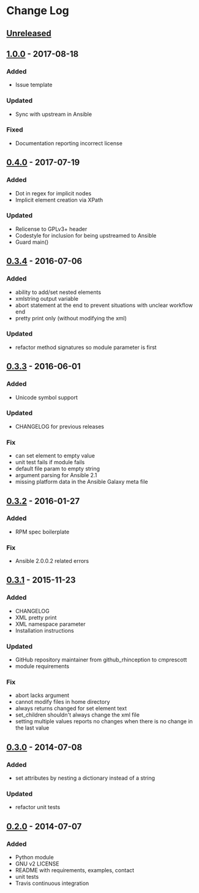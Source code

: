 # Change Log

## [Unreleased]

## [1.0.0] - 2017-08-18
### Added
- Issue template

### Updated
- Sync with upstream in Ansible

### Fixed
- Documentation reporting incorrect license

## [0.4.0] - 2017-07-19
### Added
- Dot in regex for implicit nodes
- Implicit element creation via XPath

### Updated
- Relicense to GPLv3+ header
- Codestyle for inclusion for being upstreamed to Ansible 
- Guard main()

## [0.3.4] - 2016-07-06
### Added
- ability to add/set nested elements
- xmlstring output variable
- abort statement at the end to prevent situations with unclear workflow end
- pretty print only (without modifying the xml)

### Updated
- refactor method signatures so module parameter is first

## [0.3.3] - 2016-06-01
### Added
- Unicode symbol support

### Updated
- CHANGELOG for previous releases

### Fix
- can set element to empty value
- unit test fails if module fails
- default file param to empty string
- argument parsing for Ansible 2.1
- missing platform data in the Ansible Galaxy meta file

## [0.3.2] - 2016-01-27
### Added
- RPM spec boilerplate

### Fix
- Ansible 2.0.0.2 related errors

## [0.3.1] - 2015-11-23
### Added
- CHANGELOG
- XML pretty print
- XML namespace parameter
- Installation instructions

### Updated
- GitHub repository maintainer from github_rhinception to cmprescott
- module requirements

### Fix
- abort lacks argument
- cannot modify files in home directory
- always returns changed for set element text
- set_children shouldn't always change the xml file
- setting multiple values reports no changes when there is no change in the last value

## [0.3.0] - 2014-07-08
### Added
- set attributes by nesting a dictionary instead of a string

### Updated
- refactor unit tests 

## [0.2.0] - 2014-07-07
### Added
- Python module
- GNU v2 LICENSE
- README with requirements, examples, contact
- unit tests
- Travis continuous integration

[Unreleased]: https://github.com/cmprescott/ansible-xml/compare/1.0.0...HEAD
[1.0.0]: https://github.com/cmprescott/ansible-xml/compare/0.4.0...1.0.0
[0.4.0]: https://github.com/cmprescott/ansible-xml/compare/0.3.4...0.4.0
[0.3.4]: https://github.com/cmprescott/ansible-xml/compare/0.3.3...0.3.4
[0.3.3]: https://github.com/cmprescott/ansible-xml/compare/0.3.2...0.3.3
[0.3.2]: https://github.com/cmprescott/ansible-xml/compare/0.3.1...0.3.2
[0.3.1]: https://github.com/cmprescott/ansible-xml/compare/0.3.0...0.3.1
[0.3.0]: https://github.com/cmprescott/ansible-xml/compare/0.2.0...0.3.0
[0.2.0]: https://github.com/cmprescott/ansible-xml/compare/0154284...0.2.0
